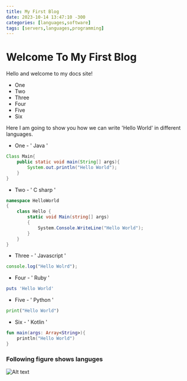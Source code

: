 ```yaml
---
title: My First Blog
date: 2023-10-14 13:47:10 -300
categories: [languages,software]
tags: [servers,languages,programming]
---
```



# Welcome To  My First Blog

Hello and welcome to my docs site!

* One
* Two
* Three
* Four
* Five
* Six

Here I am going to show you how we can write 'Hello World' in different languages. 




* One - ' Java '
```java
Class Main{
    public static void main(String[] args){
        System.out.println("Hello World");
    }
}
```

* Two - ' C sharp '
```c#
namespace HelloWorld
{
    class Hello {         
        static void Main(string[] args)
        {
            System.Console.WriteLine("Hello World");
        }
    }
}
```


* Three - ' Javascript '
```javascript
console.log("Hello Wolrd");
```


* Four - ' Ruby '
```ruby
puts 'Hello World'
```

* Five - ' Python '
```python
print("Hello World")
```

* Six - ' Kotlin '
```kotlin
fun main(args: Array<String>){
    println("Hello World")
}
```
### Following figure shows languges


![Alt text](https://www.shutterstock.com/shutterstock/photos/2322698711/display_1500/stock-vector-rivne-ukraine-june-set-of-most-popular-scripting-and-programming-languages-logos-2322698711.jpg)






